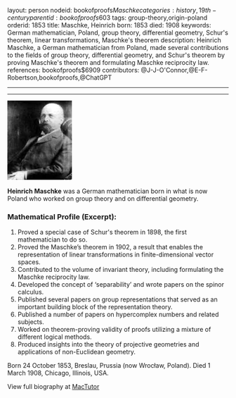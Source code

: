 layout: person
nodeid: bookofproofs$Maschke
categories: history,19th-century
parentid: bookofproofs$603
tags: group-theory,origin-poland
orderid: 1853
title: Maschke, Heinrich
born: 1853
died: 1908
keywords: German mathematician, Poland, group theory, differential geometry, Schur's theorem, linear transformations, Maschke's theorem
description: Heinrich Maschke, a German mathematician from Poland, made several contributions to the fields of group theory, differential geometry, and Schur's theorem by proving Maschke's theorem and formulating Maschke reciprocity law.
references: bookofproofs$6909
contributors: @J-J-O'Connor,@E-F-Robertson,bookofproofs,@ChatGPT

---



---

![Maschke.jpg](https://github.com/bookofproofs/bookofproofs.github.io/blob/main/_sources/_assets/images/portraits/Maschke.jpg?raw=true)

**Heinrich Maschke** was a German mathematician born in what is now Poland who worked on group theory and on differential geometry.

### Mathematical Profile (Excerpt):
1. Proved a special case of Schur's theorem in 1898, the first mathematician to do so.
2. Proved the Maschke’s theorem in 1902, a result that enables the representation of linear transformations in finite-dimensional vector spaces. 
3. Contributed to the volume of invariant theory, including formulating the Maschke reciprocity law.
4. Developed the concept of ‘separability’ and wrote papers on the spinor calculus.
5. Published several papers on group representations that served as an important building block of the representation theory.
6. Published a number of papers on hypercomplex numbers and related subjects.
7. Worked on theorem-proving validity of proofs utilizing a mixture of different logical methods.
8. Produced insights into the theory of projective geometries and applications of non-Euclidean geometry.

Born 24 October 1853, Breslau, Prussia (now Wrocław, Poland). Died 1 March 1908, Chicago, Illinois, USA.

View full biography at [MacTutor](https://mathshistory.st-andrews.ac.uk/Biographies/Maschke/)
